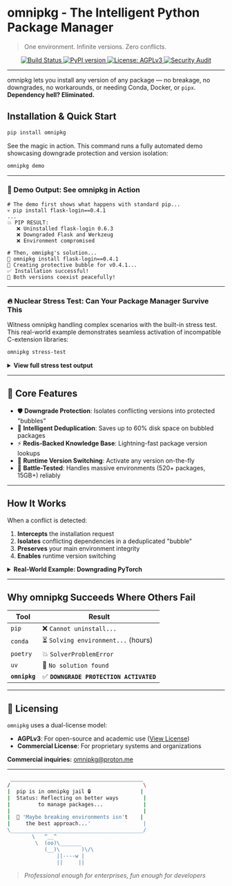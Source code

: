 # omnipkg - The Intelligent Python Package Manager
> One environment. Infinite versions. Zero conflicts.

<p align="center">
  <a href="https://github.com/1minds3t/omnipkg">
    <img src="https://img.shields.io/github/actions/workflow/status/1minds3t/omnipkg" alt="Build Status">
  </a>
  <a href="https://pypi.org/project/omnipkg/">
    <img src="https://img.shields.io/pypi/v/omnipkg.svg" alt="PyPI version">
  </a>
  <a href="https://www.gnu.org/licenses/agpl-3.0">
    <img src="https://img.shields.io/badge/License-AGPLv3-red.svg" alt="License: AGPLv3">
  </a>
  <a href="https://github.com/1minds3t/omnipkg/actions/workflows/security_audit.yml">
    <img src="https://img.shields.io/github/actions/workflow/status/1minds3t/omnipkg/security_audit.yml?branch=main" alt="Security Audit">
  </a>
</p>

---

omnipkg lets you install any version of any package — no breakage, no downgrades, no workarounds, or needing Conda, Docker, or `pipx`. **Dependency hell? Eliminated.**

## Installation & Quick Start

```bash
pip install omnipkg
```

See the magic in action. This command runs a fully automated demo showcasing downgrade protection and version isolation:

```bash
omnipkg demo
```

---

### 🔬 Demo Output: See omnipkg in Action
```
# The demo first shows what happens with standard pip...
💀 pip install flask-login==0.4.1
...
💥 PIP RESULT:
   ❌ Uninstalled flask-login 0.6.3
   ❌ Downgraded Flask and Werkzeug
   ❌ Environment compromised

# Then, omnipkg's solution...
🧠 omnipkg install flask-login==0.4.1
🫧 Creating protective bubble for v0.4.1...
✅ Installation successful!
🎯 Both versions coexist peacefully!
```

---

### 🔥 Nuclear Stress Test: Can Your Package Manager Survive This
Witness omnipkg handling complex scenarios with the built-in stress test. This real-world example demonstrates seamless activation of incompatible C-extension libraries:

```bash
omnipkg stress-test
```

<details>
<summary><strong>View full stress test output</strong></summary>

```
# Creating bubbles for conflicting versions...
--- Creating bubble for numpy==1.24.3 ---
✅ Bubble created: 1363 files copied
--- Creating bubble for scipy==1.12.0 ---
✅ Bubble created: 3551 files copied

# Executing version juggling...
💥 NUMPY VERSION SWITCHING:

⚡ Activating numpy==1.24.3
   ✅ Version: 1.24.3
   🔢 Array sum: 6

⚡ Activating numpy==1.26.4
   ✅ Version: 1.26.4
   🔢 Array sum: 6

🔥 SCIPY C-EXTENSION TEST:

🌋 Activating scipy==1.12.0
   ✅ Version: 1.12.0
   ♻️ Sparse matrix: 3 non-zeros

🌋 Activating scipy==1.16.1
   ✅ Version: 1.16.1
   ♻️ Sparse matrix: 3 non-zeros

🚨 OMNIPKG SURVIVED NUCLEAR TESTING! 🎇
```
</details>

---

## 🚀 Core Features

-   🛡️ **Downgrade Protection**: Isolates conflicting versions into protected "bubbles"
-   💾 **Intelligent Deduplication**: Saves up to 60% disk space on bubbled packages
-   ⚡ **Redis-Backed Knowledge Base**: Lightning-fast package version lookups
-   🔀 **Runtime Version Switching**: Activate any version on-the-fly
-   🧪 **Battle-Tested**: Handles massive environments (520+ packages, 15GB+) reliably

---

## How It Works

When a conflict is detected:
1.  **Intercepts** the installation request
2.  **Isolates** conflicting dependencies in a deduplicated "bubble"
3.  **Preserves** your main environment integrity
4.  **Enables** runtime version switching

<details>
<summary><strong>Real-World Example: Downgrading PyTorch</strong></summary>

```bash
$ omnipkg install torch==2.7.0
🛡️  DOWNGRADE PROTECTION ACTIVATED!
🫧 Creating isolated bubble for torch v2.7.0
✅ Dependencies resolved via PyPI API
📊 Space efficiency: 16.5% saved
🔄 Restored torch v2.7.1 in main environment
✅ Environment protected!
```
</details>

---

## Why omnipkg Succeeds Where Others Fail

| Tool          | Result                                |
|---------------|---------------------------------------|
| `pip`         | ❌ `Cannot uninstall...`              |
| `conda`       | ⏳ `Solving environment...` (hours)   |
| `poetry`      | 💥 `SolverProblemError`               |
| `uv`          | 🚫 `No solution found`                |
| **`omnipkg`** | ✅ **`DOWNGRADE PROTECTION ACTIVATED`** |

---

## 📜 Licensing

`omnipkg` uses a dual-license model:

- **AGPLv3**: For open-source and academic use ([View License](https://www.gnu.org/licenses/agpl-3.0))
- **Commercial License**: For proprietary systems and organizations

**Commercial inquiries:** [omnipkg@proton.me](mailto:omnipkg@proton.me)

---

```bash
 ___________________________________________
/                                           \
|  pip is in omnipkg jail 🔒                |
|  Status: Reflecting on better ways        |
|         to manage packages...             |
|                                           |
|  💭 'Maybe breaking environments isn't    |
|     the best approach...'                 |
\___________________________________________/
        \   ^__^
         \  (oo)\_______
            (__)\       )\/\
                ||----w |
                ||     ||
```

> *Professional enough for enterprises, fun enough for developers*
```